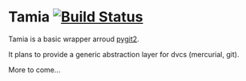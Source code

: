 Tamia [![Build
Status](https://travis-ci.org/vtemian/Tamia.svg)](https://travis-ci.org/vtemian/Tamia)
=====

Tamia is a basic wrapper arroud [pygit2](https://github.com/libgit2/pygit2).

It plans to provide a generic abstraction layer for dvcs (mercurial, git).

More to come...
